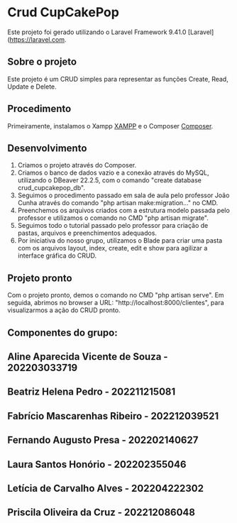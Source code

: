 # Crud CupCakePop

Este projeto foi gerado utilizando o Laravel Framework 9.41.0 [Laravel](https://laravel.com.

## Sobre o projeto

Este projeto é um CRUD simples para representar as funções Create, Read, Update e Delete.

## Procedimento

Primeiramente, instalamos o Xampp [XAMPP](https://www.apachefriends.org/pt_br/index.html) e o Composer [Composer](https://getcomposer.org).

## Desenvolvimento

1. Criamos o projeto através do Composer.
2. Criamos o banco de dados vazio e a conexão através do MySQL, utilizando o DBeaver 22.2.5, com o comando "create database crud_cupcakepop_db".
3. Seguimos o procedimento passado em sala de aula pelo professor João Cunha através do comando "php artisan make:migration..." no CMD.
4. Preenchemos os arquivos criados com a estrutura modelo passada pelo professor e utilizamos o comando no CMD "php artisan migrate".
5. Seguimos todo o tutorial passado pelo professor para criação de pastas, arquivos e preenchimentos adequados.
6. Por iniciativa do nosso grupo, utilizamos o Blade para criar uma pasta com os arquivos layout, index, create, edit e show para agilizar a interface gráfica do CRUD.

## Projeto pronto

Com o projeto pronto, demos o comando no CMD "php artisan serve".
Em seguida, abrimos no browser a URL: "http://localhost:8000/clientes", para visualizarmos a ação do CRUD pronto.

## Componentes do grupo:

## Aline Aparecida Vicente de Souza - 202203033719 
## Beatriz Helena Pedro - 202211215081
## Fabrício Mascarenhas Ribeiro - 202212039521
## Fernando Augusto Presa - 202202140627  
## Laura Santos Honório - 202202355046 
## Letícia de Carvalho Alves - 202204222302
## Priscila Oliveira da Cruz - 202212086048
